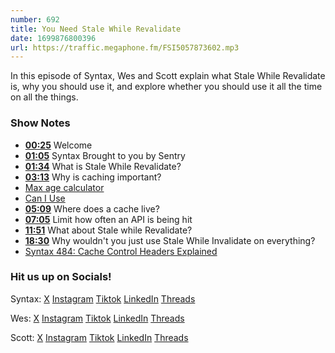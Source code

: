 ```yaml
---
number: 692
title: You Need Stale While Revalidate
date: 1699876800396
url: https://traffic.megaphone.fm/FSI5057873602.mp3
---
```


In this episode of Syntax, Wes and Scott explain what Stale While Revalidate is, why you should use it, and explore whether you should use it all the time on all the things.

### Show Notes

* **[00:25](#t=00:25)** Welcome
* **[01:05](#t=01:05)** Syntax Brought to you by Sentry
* **[01:34](#t=01:34)** What is Stale While Revalidate?
* **[03:13](#t=03:13)** Why is caching important?
* [Max age calculator](https://svelte.dev/repl/a779692677d44146b9118e0008cbb4d0?version=3.48.0)
* [Can I Use](https://caniuse.com/mdn-http_headers_cache-control_stale-while-revalidate)
* **[05:09](#t=05:09)** Where does a cache live?
* **[07:05](#t=07:05)** Limit how often an API is being hit
* **[11:51](#t=11:51)** What about Stale while Revalidate?
* **[18:30](#t=18:30)** Why wouldn't you just use Stale While Invalidate on everything?
* [Syntax 484: Cache Control Headers Explained](https://syntax.fm/show/464/cache-control-headers-explained)

### Hit us up on Socials!

Syntax: [X](https://twitter.com/syntaxfm) [Instagram](https://www.instagram.com/syntax_fm/) [Tiktok](https://www.tiktok.com/@syntaxfm) [LinkedIn](https://www.linkedin.com/company/96077407/admin/feed/posts/) [Threads](https://www.threads.net/@syntax_fm)

Wes: [X](https://twitter.com/wesbos) [Instagram](https://www.instagram.com/wesbos/) [Tiktok](https://www.tiktok.com/@wesbos) [LinkedIn](https://www.linkedin.com/in/wesbos/) [Threads](https://www.threads.net/@wesbos)

Scott: [X](https://twitter.com/stolinski) [Instagram](https://www.instagram.com/stolinski/) [Tiktok](https://www.tiktok.com/@stolinski) [LinkedIn](https://www.linkedin.com/in/stolinski/) [Threads](https://www.threads.net/@stolinski)